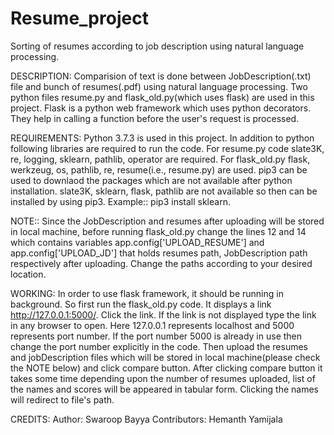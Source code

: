 # Resume_project
Sorting of resumes according to job description using natural language processing.

DESCRIPTION:
    Comparision of text is done between JobDescription(.txt) file and bunch of resumes(.pdf) using natural language processing. Two python files resume.py and flask_old.py(which uses flask) are used in this project. Flask is a python web framework which uses python decorators. They help in calling a function before the user's request is processed.
    
REQUIREMENTS:
    Python 3.7.3 is used in this project. In addition to python following libraries are required to run the code. For resume.py code slate3K, re, logging, sklearn, pathlib, operator are required. For flask_old.py flask, werkzeug, os, pathlib, re, resume(i.e., resume.py) are used. pip3 can be used to downlaod the packages which are not available after python installation. slate3K, sklearn, flask, pathlib are not available so then can be installed by using pip3. Example:: 
pip3 install sklearn.
    
NOTE::
Since the JobDescription and resumes after uploading will be stored in local machine, before running flask_old.py change the lines 12 and 14 which contains variables app.config['UPLOAD_RESUME'] and app.config['UPLOAD_JD'] that holds resumes path, JobDescription path respectively after uploading. Change the paths according to your desired location.
    

WORKING:
    In order to use flask framework, it should be running in background. So first run the flask_old.py code. It displays a link http://127.0.0.1:5000/. Click the link. If the link is not displayed type the link in any browser to open. Here 127.0.0.1 represents localhost and 5000 represents port number. If the port number 5000 is already in use then change the port number explicitly in the code. Then upload the resumes and jobDescription files which will be stored in local machine(please check the NOTE below) and click compare button. After clicking compare button it takes some time depending upon the number of resumes uploaded, list of the names and scores will be appeared in tabular form. Clicking the names will redirect to file's path.
    
CREDITS:
    Author: Swaroop Bayya
    Contributors: Hemanth Yamijala
